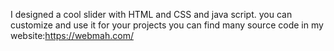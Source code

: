 I designed a cool slider with HTML and CSS and java script. you can customize and use it for your projects you can find many source code in my website:https://webmah.com/
